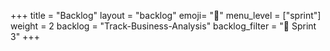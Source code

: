 +++
title = "Backlog"
layout = "backlog"
emoji= "🥞"
menu_level = ["sprint"]
weight = 2
backlog = "Track-Business-Analysis"
backlog_filter = "📅 Sprint 3"
+++
